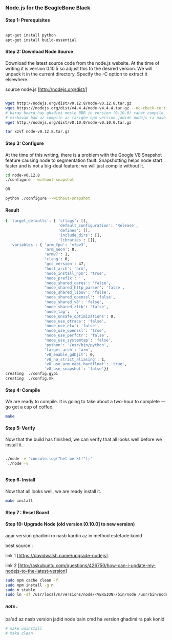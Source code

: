 ### Node.js for the BeagleBone Black


#### Step 1: Prerequisites
```bash 

apt-get install python
apt-get install build-essential

```

#### Step 2: Download Node Source
Download the latest source code from the node.js website. At the time of writing it is version 0.10.5 so
adjust this to the desired version.
We will unpack it in the current directory. Specify the -C <path> option to extract it elsewhere.

source node.js [http://nodejs.org/dist/]
```bash

wget http://nodejs.org/dist/v0.12.8/node-v0.12.8.tar.gz
wget https://nodejs.org/dist/v4.4.4/node-v4.4.4.tar.gz --no-check-certificate
# baray board hay ghadimi mesle BBB in version (0.10.0) rahat compile 
# mishavad bad az compile az tarighe npm version jadide nodejs ra nasb konid
wget http://nodejs.org/dist/v0.10.0/node-v0.10.0.tar.gz 

tar xzvf node-v0.12.8.tar.gz

```
#### Step 3: Configure
At the time of this writing, there is a problem with the Google V8 Snapshot feature causing node to segmentation fault.
Snapshotting helps node start faster and is not a big-deal feature; we will just compile without it.
```bash
cd node-v0.12.8
./configure --without-snapshot

OR 

python ./configure --without-snapshot
```

#### Result 
```bash
{ 'target_defaults': { 'cflags': [],
                       'default_configuration': 'Release',
                       'defines': [],
                       'include_dirs': [],
                       'libraries': []},
  'variables': { 'arm_fpu': 'vfpv3',
                 'arm_neon': 0,
                 'armv7': 1,
                 'clang': 0,
                 'gcc_version': 47,
                 'host_arch': 'arm',
                 'node_install_npm': 'true',
                 'node_prefix': '',
                 'node_shared_cares': 'false',
                 'node_shared_http_parser': 'false',
                 'node_shared_libuv': 'false',
                 'node_shared_openssl': 'false',
                 'node_shared_v8': 'false',
                 'node_shared_zlib': 'false',
                 'node_tag': '',
                 'node_unsafe_optimizations': 0,
                 'node_use_dtrace': 'false',
                 'node_use_etw': 'false',
                 'node_use_openssl': 'true',
                 'node_use_perfctr': 'false',
                 'node_use_systemtap': 'false',
                 'python': '/usr/bin/python',
                 'target_arch': 'arm',
                 'v8_enable_gdbjit': 0,
                 'v8_no_strict_aliasing': 1,
                 'v8_use_arm_eabi_hardfloat': 'true',
                 'v8_use_snapshot': 'false'}}
creating  ./config.gypi
creating  ./config.mk
```
#### Step 4: Compile
We are ready to compile. It is going to take about a two-hour to complete — go get a cup of coffee.
```bash
make
```

#### Step 5: Verify
Now that the build has finished, we can verify that all looks well before we install it.
```bash

./node -e 'console.log("het werkt!");'
 ./node -v
 
```
#### Step 6: Install
Now that all looks well, we are ready install it.

```bash
make install


```
#### Step 7 : Reset Board 

#### Step 10: Upgrade Node (old version [0.10.0] to new version)
agar version ghadimi ro nasb kardin az in method estefade konid 

best source : 

link 1 [https://davidwalsh.name/upgrade-nodejs].

link 2 [http://askubuntu.com/questions/426750/how-can-i-update-my-nodejs-to-the-latest-version]

```bash
sudo npm cache clean -f
sudo npm install -g n
sudo n stable
sudo ln -sf /usr/local/n/versions/node/<VERSION>/bin/node /usr/bin/node 
```

##### note : 
ba'ad az nasb version jadid node 
bain cmd ha version ghadimi ra pak konid 
```bash
# make uninstall
# make clean
```
